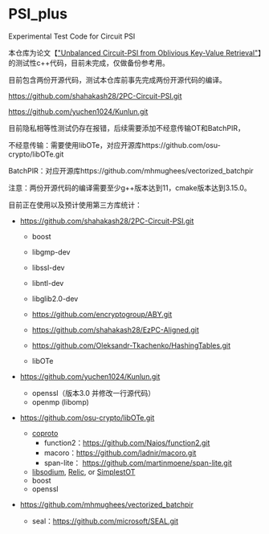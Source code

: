 # PSI_plus
Experimental Test Code for Circuit PSI

本仓库为论文【["Unbalanced Circuit-PSI from Oblivious Key-Value Retrieval"](https://eprint.iacr.org/2023/1636)】的测试性c++代码，目前未完成，仅做备份参考用。

目前包含两份开源代码，测试本仓库前事先完成两份开源代码的编译。

https://github.com/shahakash28/2PC-Circuit-PSI.git

https://github.com/yuchen1024/Kunlun.git

目前隐私相等性测试仍存在报错，后续需要添加不经意传输OT和BatchPIR，

不经意传输：需要使用libOTe，对应开源库https://github.com/osu-crypto/libOTe.git

BatchPIR：对应开源库https://github.com/mhmughees/vectorized_batchpir

注意：两份开源代码的编译需要至少g++版本达到11，cmake版本达到3.15.0。



目前正在使用以及预计使用第三方库统计：

- https://github.com/shahakash28/2PC-Circuit-PSI.git

  - boost

  - libgmp-dev

  - libssl-dev

  - libntl-dev

  - libglib2.0-dev
  - https://github.com/encryptogroup/ABY.git
  - https://github.com/shahakash28/EzPC-Aligned.git
  - https://github.com/Oleksandr-Tkachenko/HashingTables.git
  - libOTe

- https://github.com/yuchen1024/Kunlun.git
  - openssl（版本3.0 并修改一行源代码）
  - openmp (libomp)

- https://github.com/osu-crypto/libOTe.git
  - [coproto](https://github.com/Visa-Research/coproto)
    - function2：https://github.com/Naios/function2.git
    - macoro：https://github.com/ladnir/macoro.git
    - span-lite： https://github.com/martinmoene/span-lite.git
  - [libsodium](https://doc.libsodium.org/), [Relic](https://github.com/relic-toolkit/relic), or [SimplestOT](https://github.com/osu-crypto/libOTe/tree/master/SimplestOT)
  - boost
  - openssl
- https://github.com/mhmughees/vectorized_batchpir
  - seal：https://github.com/microsoft/SEAL.git

